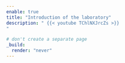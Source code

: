 ```yaml
---
enable: true
title: "Introduction of the laboratory"
description: " {{< youtube TChlNXJrcZs >}}
"

# don't create a separate page
_build:
  render: "never"
---
```

